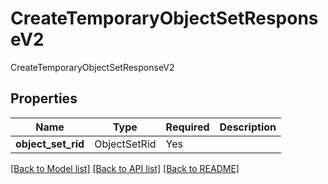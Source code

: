 # CreateTemporaryObjectSetResponseV2

CreateTemporaryObjectSetResponseV2

## Properties
| Name | Type | Required | Description |
| ------------ | ------------- | ------------- | ------------- |
**object_set_rid** | ObjectSetRid | Yes |  |


[[Back to Model list]](../../../README.md#models-v1-link) [[Back to API list]](../../README.md#documentation-for-api-endpoints) [[Back to README]](../../README.md)

